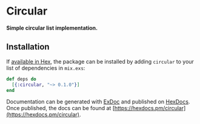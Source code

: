 # Circular

**Simple circular list implementation.**

## Installation

If [available in Hex](https://hex.pm/docs/publish), the package can be installed
by adding `circular` to your list of dependencies in `mix.exs`:

```elixir
def deps do
  [{:circular, "~> 0.1.0"}]
end
```

Documentation can be generated with [ExDoc](https://github.com/elixir-lang/ex_doc)
and published on [HexDocs](https://hexdocs.pm). Once published, the docs can
be found at [https://hexdocs.pm/circular](https://hexdocs.pm/circular).

